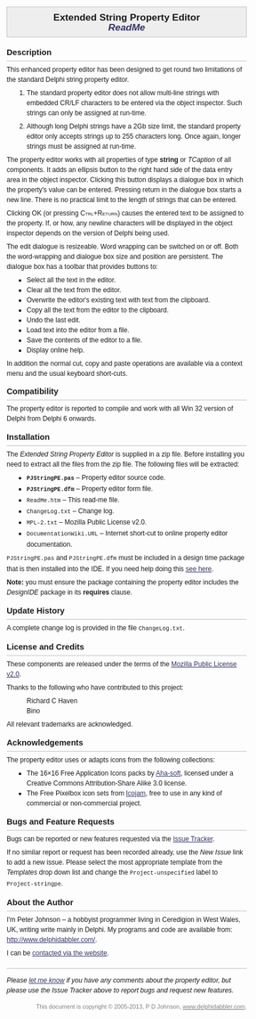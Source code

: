 <!DOCTYPE html PUBLIC "-//W3C//DTD XHTML 1.0 Transitional//EN"
  "http://www.w3.org/TR/xhtml1/DTD/xhtml1-transitional.dtd">
<!--
 * This Source Code Form is subject to the terms of the Mozilla Public License,
 * v. 2.0. If a copy of the MPL was not distributed with this file, You can
 * obtain one at http://mozilla.org/MPL/2.0/
 *
 * Copyright (C) 2005-2013, Peter Johnson (www.delphidabbler.com).
 *
 * Read-me file for Extended String Property Editor
-->
<html xmlns="http://www.w3.org/1999/xhtml" lang="en" xml:lang="en">

<head>

  <title>
    DelphiDabbler Extended String Property Editor ReadMe
  </title>

  <style type="text/css">
    body {
      margin: 1em;
      padding: 0;
      font-family: Verdana, Arial, sans-serif;
      font-size: 9pt;
      line-height: 150%;
    }
    h1 {
      margin: 0 0 1em 0;
      padding: 0.5em;
      border: 1px silver solid;
      background-color: #eee;
      font-size: 13pt;
      font-weight: bold;
      text-align: center;
    }
    h1 .subtitle {
      font-style: italic;
      color: #336;
    }
    h2 {
      margin: 1em 0 0 0;
      padding: 0;
      padding-bottom: 6px;
      border-bottom: 1px silver solid;
      font-size: 11pt;
      font-weight: bold;
    }
    h3 {
      margin: 0.5em 0 0 0;
      padding: 0;
      font-size: 9pt;
      font-weight: bold;
    }
    p {
      margin: 0.5em 0 0 0;
      padding: 0;
    }
    ul, ol {
      margin: 0.5em 0 0 3em;
      padding: 0;
    }
    ul {
      list-style-type: square;
    }
    ul.spaced li,
    ol.spaced li {
      margin-top: 0.5em;
    }
    ul.spaced li,
    ol.spaced li {
      margin-top: 0.5em;
    }
    ul.unspaced li,
    ol.unspaced li {
      margin-top: 0;
    }
    ul.unspaced li.first,
    ol.unspaced li.first {
      margin-top: 0.5em;
    }
    code {
      font-family: "Courier New", Courier, monospace;
    }
    a:link {
      color: #336;
      text-decoration: underline;
    }
    a:visited {
      color: #669;
      text-decoration: underline;
    }
    a:active {
      color: #336;
      text-decoration: underline;
    }
    a:hover {
      text-decoration: underline;
    }
    .pullout {
      border-left: 8px silver solid;
      background-color: #eee;
      margin: 0.5em 0 0 0;
      padding: 0.25em 0.5em;
      font-style: italic;
    }
    .indent {
      margin-left: 3em;
    }
    .highlight {
      color: #336;
      font-style: italic;
      font-weight: bold;
    }
    .endnotes {
      margin: 1.5em 0 0 0;
      padding: 1em 0 0 0;
      border-top: 1px silver solid;
    }
    .comments {
      font-style: italic;
    }
    .copyright,
    .copyright a:link,
    .copyright a:visited,
    .copyright a:active {
      margin: 1em 0 0 0;
      color: gray;
      font-size: 8pt;
      text-align: right;
    }
    .smallcaps {
      font-variant: small-caps;
    }
  </style>

</head>

<body>


<h1>
  Extended String Property Editor<br />
  <span class="subtitle">ReadMe</span>
</h1>


<h2 id="description">
  Description
</h2>

<p>
  This enhanced property editor has been designed to get round two limitations
  of the standard Delphi string property editor.
</p>

<ol class="spaced">
  <li>
    The standard property editor does not allow multi-line strings with embedded
    CR/LF characters to be entered via the object inspector. Such strings can
    only be assigned at run-time.
  </li>
  <li>
    Although long Delphi strings have a 2Gb size limit, the standard property
    editor only accepts strings up to 255 characters long. Once again, longer
    strings must be assigned at run-time.
  </li>
</ol>

<p>
  The property editor works with all properties of type <strong>string</strong>
  or <var>TCaption</var> of all components. It adds an ellipsis button to the
  right hand side of the data entry area in the object inspector. Clicking this
  button displays a dialogue box in which the property's value can be entered.
  Pressing return in the dialogue box starts a new line. There is no practical
  limit to the length of strings that can be entered.
</p>

<p>
  Clicking OK (or pressing <span class="smallcaps">Ctrl+Return</span>) causes
  the entered text to be assigned to the property. If, or how, any newline
  characters will be displayed in the object inspector depends on the version
  of Delphi being used.
</p>

<p>
  The edit dialogue is resizeable. Word wrapping can be switched on or off. Both
  the word-wrapping and dialogue box size and position are persistent. The
  dialogue box has a toolbar that provides buttons to:
</p>

<ul>
  <li>
    Select all the text in the editor.
  </li>
  <li>
    Clear all the text from the editor.
  </li>
  <li>
    Overwrite the editor's existing text with text from the clipboard.
  </li>
  <li>
    Copy all the text from the editor to the clipboard.
  </li>
  <li>
    Undo the last edit.
  </li>
  <li>
    Load text into the editor from a file.
  </li>
  <li>
    Save the contents of the editor to a file.
  </li>
  <li>
    Display online help.
  </li>
</ul>

<p>
  In addition the normal cut, copy and paste operations are available via a
  context menu and the usual keyboard short-cuts.
</p>


<h2 id="compatibility">
  Compatibility
</h2>

<p>
  The property editor is reported to compile and work with all Win 32 version of
  Delphi from Delphi 6 onwards.
</p>


<h2 id="installation">
  Installation
</h2>

<p>
  The <em>Extended String Property Editor</em> is supplied in a zip file. Before
  installing you need to extract all the files from the zip file. The following
  files will be extracted:
</p>

<ul>
  <li>
    <strong><code>PJStringPE.pas</code></strong> &ndash; Property editor source
    code.
  </li>
  <li>
    <strong><code>PJStringPE.dfm</code></strong> &ndash; Property editor form
    file.
  </li>
  <li>
    <code>ReadMe.htm</code> &ndash; This read-me file.
  </li>
  <li>
    <code>ChangeLog.txt</code> &ndash; Change log.
  </li>
  <li>
    <code>MPL-2.txt</code> &ndash; Mozilla Public License v2.0.
  </li>
  <li>
    <code>DocumentationWiki.URL</code> &ndash; Internet short-cut to online
    property editor documentation.
  </li>
</ul>

<p>
  <code>PJStringPE.pas</code> and <code>PJStringPE.dfm</code> must be included
  in a design time package that is then installed into the IDE. If you need help
  doing this <a
    href="http://www.delphidabbler.com/url/install-comp"
  >see here</a>.
</p>

<p>
  <strong>Note:</strong> you must ensure the package containing the property
  editor includes the <em>DesignIDE</em> package in its
  <strong>requires</strong> clause.
</p>


<h2 id="update">
  Update History
</h2>

<p>
   A complete change log is provided in the file <code>ChangeLog.txt</code>.
</p>


<h2 id="license">
  License and Credits
</h2>

<p>
  These components are released under the terms of the <a
    href="http://www.mozilla.org/MPL/2.0/"
  >Mozilla Public License v2.0</a>.
</p>

<p>
  Thanks to the following who have contributed to this project:
</p>

<p class="indent">
  Richard C Haven<br />
  Bino
</p>

<p>
  All relevant trademarks are acknowledged.
</p>


<h2>
  Acknowledgements
</h2>

<p>
  The property editor uses or adapts icons from the following collections:
</p>

<ul>
  <li>
    The 16&times;16 Free Application Icons packs by <a
      href="http://www.aha-soft.com/"
    >Aha-soft</a>, licensed under a Creative Commons Attribution-Share Alike 3.0
    license.
  </li>
  <li>
    The Free Pixelbox icon sets from <a
      href="http://www.icojam.com/"
    >Icojam</a>, free to use in any kind of commercial or non-commercial
    project.
  </li>
</ul>


<h2 id="bugs">
  Bugs and Feature Requests
</h2>

<p>
  Bugs can be reported or new features requested via the <a
    href="http://www.delphidabbler.com/url/ddlib-issues"
  >Issue Tracker</a>.
</p>

<p>
  If no similar report or request has been recorded already, use the <em>New
  Issue</em> link to add a new issue. Please select the most appropriate
  template from the <em>Templates</em> drop down list and change the
  <code>Project-unspecified</code> label to <code>Project-stringpe</code>.
</p>


<h2 id="author">
  About the Author
</h2>

<p>
  I'm Peter Johnson &ndash; a hobbyist programmer living in Ceredigion in West
  Wales, UK, writing write mainly in Delphi. My programs and code are available
  from: <a
    href="http://www.delphidabbler.com/"
  >http://www.delphidabbler.com/</a>.
</p>

<p>
  I can be <a
    href="http://www.delphidabbler.com/contact"
  >contacted via the website</a>.
</p>


<div class="endnotes">
  <div class="comments">
    Please <a
      href="http://www.delphidabbler.com/contact"
    >let me know</a> if you have any comments about the property editor, but
    please use the Issue Tracker above to report bugs and request new features.
  </div>
  <div class="copyright">
    This document is copyright &copy; 2005-2013, P D Johnson, <a
      href="http://www.delphidabbler.com/"
    >www.delphidabbler.com</a>.
  </div>
</div>

</body>

</html>
